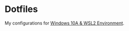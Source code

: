 # Dotfiles

My configurations for [Windows 10A & WSL2 Environment](https://github.com/AtakanErmis/Windows10A).